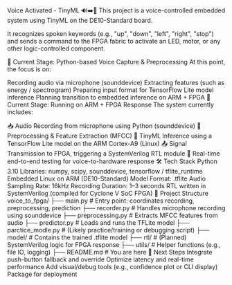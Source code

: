 Voice Activated - TinyML  🔊➡️🔌
This project is a voice-controlled embedded system using TinyML on the DE10-Standard board.

It recognizes spoken keywords (e.g., "up", "down", "left", "right", "stop") and sends a command to the FPGA fabric to activate an LED, motor, or any other logic-controlled component.


🔧 Current Stage: Python-based Voice Capture & Preprocessing
At this point, the focus is on:

Recording audio via microphone (sounddevice)
Extracting features (such as energy / spectrogram)
Preparing input format for TensorFlow Lite model inference
Planning transition to embedded inference on ARM + FPGA
🔧 Current Stage: Running on ARM + FPGA Response
The system currently includes:

📥 Audio Recording from microphone using Python (sounddevice)
🧠 Preprocessing & Feature Extraction (MFCC)
🤖 TinyML Inference using a TensorFlow Lite model on the ARM Cortex-A9 (Linux)
📤 Signal Transmission to FPGA, triggering a SystemVerilog RTL module
🧪 Real-time end-to-end testing for voice-to-hardware response
🛠 Tech Stack
Python 3.10
Libraries: numpy, scipy, sounddevice, tensorflow / tflite_runtime
Embedded Linux on ARM (DE10-Standard)
Model Format: .tflite
Audio Sampling Rate: 16kHz
Recording Duration: 1–3 seconds
RTL written in SystemVerilog (compiled for Cyclone V SoC FPGA)
📁 Project Structure
voice_to_fpga/
├── main.py               # Entry point: coordinates recording, preprocessing, prediction
├── recorder.py           # Handles microphone recording using sounddevice
├── preprocessing.py      # Extracts MFCC features from audio
├── predictor.py          # Loads and runs the TFLite model
├── parctice_modle.py     # (Likely practice/training or debugging script)
├── model/                # Contains the trained .tflite model
├── rtl/                  # (Planned) SystemVerilog logic for FPGA response
├── utils/                # Helper functions (e.g., file IO, logging)
├── README.md             # You are here
🚀 Next Steps
Integrate push-button fallback and override
Optimize latency and real-time performance
Add visual/debug tools (e.g., confidence plot or CLI display)
Package for deployment